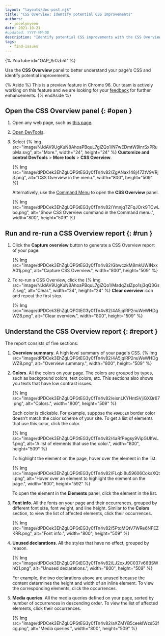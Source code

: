 ```yaml
---
layout: "layouts/doc-post.njk"
title: "CSS Overview: Identify potential CSS improvements"
authors:
  - jecelynyeen
date: 2021-10-21
#updated: YYYY-MM-DD
description: "Identify potential CSS improvements with the CSS Overview panel."
tags:
  - find-issues
---
```


{% YouTube id="OAP_Sr0zb5I" %}

Use the **CSS Overview** panel to better understand your page's CSS and identify potential improvements.

{% Aside %}
This is a preview feature in Chrome 96. Our team is actively working on this feature and we are looking for your [feedback](https://goo.gle/css-overview-feedback) for further enhancements.
{% endAside %}

## Open the CSS Overview panel {: #open }

1.  Open any web page, such as [this page](/tags/devtools).
2.  [Open DevTools](/docs/devtools/open).
3.  Select {% Img src="image/NJdAV9UgKuN8AhoaPBquL7giZQo1/N7wEDmtW9lnrSxPRupMa.svg", alt="More.", width="24", height="24" %} **Customize and control DevTools** > **More tools** > **CSS Overview**.

    {% Img src="image/dPDCek3EhZgLQPGtEG3y0fTn4v82/ZgANax148j47ZtV9VRj3.png", alt="CSS Overview in the menu.", width="800", height="509" %}

    Alternatively, use the [Command Menu](/docs/devtools/command-menu/) to open the **CSS Overview** panel.

    {% Img src="image/dPDCek3EhZgLQPGtEG3y0fTn4v82/YmnjqTZFqJOrk9TCwLbo.png", alt="Show CSS Overview command in the Command menu.", width="800", height="509" %}


## Run and re-run a CSS Overview report {: #run }

1.  Click the **Capture overview** button to generate a CSS Overview report of your page.

    {% Img src="image/dPDCek3EhZgLQPGtEG3y0fTn4v82/GbwczkM8mkUWINxxA01j.png", alt="Capture CSS Overview.", width="800", height="509" %}

2.  To re-run a CSS Overview, click the {% Img src="image/NJdAV9UgKuN8AhoaPBquL7giZQo1/MadqZsIZpo1sj3qQ3GsZ.svg", alt="Clear.", width="24", height="24" %} **Clear overview** icon and repeat the first step.

    {% Img src="image/dPDCek3EhZgLQPGtEG3y0fTn4v82/4A5jqlRP2nuWeWHDgWZ8.png", alt="Clear overview.", width="800", height="509" %}


## Understand the CSS Overview report {: #report }

The report consists of five sections:

1. **Overview summary**. A high level summary of your page's CSS.
    {% Img src="image/dPDCek3EhZgLQPGtEG3y0fTn4v82/4A5jqlRP2nuWeWHDgWZ8.png", alt="Overview summary.", width="800", height="509" %}
2. **Colors**. All the colors on your page. The colors are grouped by types, such as background colors, text colors, etc. This sections also shows you texts that have low contrast issues.
    
    {% Img src="image/dPDCek3EhZgLQPGtEG3y0fTn4v82/eisnLKYHntSVjiGXQr67.png", alt="Colors.", width="800", height="509" %}
  
    Each color is clickable. For example, suppose the `#DADCE0` border color doesn't match the color scheme of your site. To get a list of elements that use this color, click the color. 
  
    {% Img src="image/dPDCek3EhZgLQPGtEG3y0fTn4v82/4aRfPegsy9VipGUlfwLf.png", alt="A list of elements that use the color.", width="800", height="509" %}
  
    To highlight the element on the page, hover over the element in the list.
  
    {% Img src="image/dPDCek3EhZgLQPGtEG3y0fTn4v82/FLqbl8u59606CoksXQtI.png", alt="Hover over an element to highlight the element on the page.", width="800", height="592" %}

    To open the element in the **Elements** panel, click the element in the list.

3. **Font info**. All the fonts on your page and their occurrences, grouped by different font size, font weight, and line height. Similar to the **Colors** section, to view the list of affected elements, click their occurrences.

    {% Img src="image/dPDCek3EhZgLQPGtEG3y0fTn4v82/5PtqMQtV7WRe6NFEZKRR.png", alt="Font info.", width="800", height="509" %}

4. **Unused declarations**. All the styles that have no effect, grouped by reason. 

    {% Img src="image/dPDCek3EhZgLQPGtEG3y0fTn4v82/LJ2oxJ9C037v66BSWhQ1.png", alt="Unused declarations.", width="800", height="509" %}

    For example, the two declarations above are unused because the content determines the height and width of an inline element. To view the corresponding elements, click the occurrences.

5. **Media queries**. All the media queries defined on your page, sorted by number of occurrences in descending order. To view the list of affected elements, click their occurrences.

    {% Img src="image/dPDCek3EhZgLQPGtEG3y0fTn4v82/aXZMYB5ceeklWzs53fcg.png", alt="Media queries.", width="800", height="509" %}

